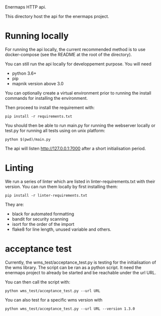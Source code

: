Enermaps HTTP api.

This directory host the api for the enermaps project.

# Running locally

For running the api locally, the current recommended method 
is to use docker-compose (see the README at the root of the directory).

You can still run the api locally for developpement purpose. You will need

* python 3.6+
* pip
* mapnik version above 3.0

You can optionally create a virtual environment prior to running the install commands for installing the environment.

Then proceed to install the requirement with:

```
pip install -r requirements.txt
```

You should then be able to run main.py for running the webserver locally or test.py for running all tests using on unix platform:

```
python $(pwd)/main.py
```
The api will listen http://127.0.0.1:7000 after a short initialisation period.

# Linting

We run a series of linter which are listed in linter-requirements.txt with their version. 
You can run them locally by first installing them:

```
pip install -r linter-requirements.txt
```
They are:

* black for automated formatting
* bandit for security scanning
* isort for the order of the import
* flake8 for line length, unused variable and others.

# acceptance test 

Currently, the wms_test/acceptance_test.py is testing for the initialisation of the wms library.
The script can be ran as a python script. It need the enermaps project to already be started and be reachable 
under the url URL.

You can then call the script with:

```
python wms_test/acceptance_test.py --url URL
```

You can also test for a specific wms version with 

```
python wms_test/acceptance_test.py --url URL --version 1.3.0
```
